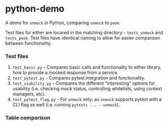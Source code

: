 # python-demo
A demo for `unmock` in Python, comparing `unmock` to `pook`.

Test files for either are locared in the matching directory - `tests_unmock` and `tests_pook`. Test files have identical naming to allow for easier comparison between functionality.

### Test files
1. `test_basic.py` - Compares basic calls and functionality to either library, how to provide a mocked response from a service.
1. `test_pytest.py` - Compares pytest integration and functionality.
1. `test_usability.py` - Compares the different "interesting" options for usability (i.e. checking mock status, controlling whitelists, using context managers, etc).
1. `test_pytest_flag.py` - For `unmock` only; as `unmock` supports pytest with a CLI flag as well (i.e. running `pytests ... --unmock`).

### Table comparison
